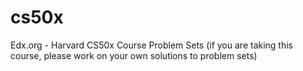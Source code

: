 # cs50x
Edx.org - Harvard CS50x Course Problem Sets (if you are taking this course, please work on your own solutions to problem sets)
